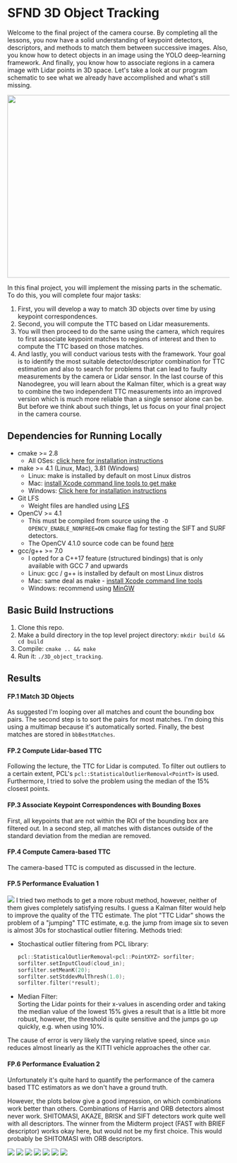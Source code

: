 # SFND 3D Object Tracking

Welcome to the final project of the camera course. By completing all the lessons, you now have a solid understanding of keypoint detectors, descriptors, and methods to match them between successive images. Also, you know how to detect objects in an image using the YOLO deep-learning framework. And finally, you know how to associate regions in a camera image with Lidar points in 3D space. Let's take a look at our program schematic to see what we already have accomplished and what's still missing.

<img src="images/course_code_structure.png" width="779" height="414" />

In this final project, you will implement the missing parts in the schematic. To do this, you will complete four major tasks: 
1. First, you will develop a way to match 3D objects over time by using keypoint correspondences. 
2. Second, you will compute the TTC based on Lidar measurements. 
3. You will then proceed to do the same using the camera, which requires to first associate keypoint matches to regions of interest and then to compute the TTC based on those matches. 
4. And lastly, you will conduct various tests with the framework. Your goal is to identify the most suitable detector/descriptor combination for TTC estimation and also to search for problems that can lead to faulty measurements by the camera or Lidar sensor. In the last course of this Nanodegree, you will learn about the Kalman filter, which is a great way to combine the two independent TTC measurements into an improved version which is much more reliable than a single sensor alone can be. But before we think about such things, let us focus on your final project in the camera course. 

## Dependencies for Running Locally
* cmake >= 2.8
  * All OSes: [click here for installation instructions](https://cmake.org/install/)
* make >= 4.1 (Linux, Mac), 3.81 (Windows)
  * Linux: make is installed by default on most Linux distros
  * Mac: [install Xcode command line tools to get make](https://developer.apple.com/xcode/features/)
  * Windows: [Click here for installation instructions](http://gnuwin32.sourceforge.net/packages/make.htm)
* Git LFS
  * Weight files are handled using [LFS](https://git-lfs.github.com/)
* OpenCV >= 4.1
  * This must be compiled from source using the `-D OPENCV_ENABLE_NONFREE=ON` cmake flag for testing the SIFT and SURF detectors.
  * The OpenCV 4.1.0 source code can be found [here](https://github.com/opencv/opencv/tree/4.1.0)
* gcc/g++ >= 7.0
  * I opted for a C++17 feature (structured bindings) that is only available with GCC 7 and upwards 
  * Linux: gcc / g++ is installed by default on most Linux distros
  * Mac: same deal as make - [install Xcode command line tools](https://developer.apple.com/xcode/features/)
  * Windows: recommend using [MinGW](http://www.mingw.org/)

## Basic Build Instructions

1. Clone this repo.
2. Make a build directory in the top level project directory: `mkdir build && cd build`
3. Compile: `cmake .. && make`
4. Run it: `./3D_object_tracking`.

## Results
#### FP.1 Match 3D Objects
As suggested I'm looping over all matches and count the bounding box pairs. The second step is to sort the pairs for most matches. 
I'm doing this using a multimap because it's automatically sorted. Finally, the best matches are stored in `bbBestMatches`.

#### FP.2 Compute Lidar-based TTC
Following the lecture, the TTC for Lidar is computed. To filter out outliers to a certain extent, PCL's `pcl::StatisticalOutlierRemoval<PointT>`
is used. Furthermore, I tried to solve the problem using the median of the 15% closest points.

#### FP.3 Associate Keypoint Correspondences with Bounding Boxes
First, all keypoints that are not within the ROI of the bounding box are filtered out. In a second step, all matches with distances 
outside of the standard deviation from the median are removed.

#### FP.4 Compute Camera-based TTC
The camera-based TTC is computed as discussed in the lecture.

#### FP.5 Performance Evaluation 1
<img src="results/fp_5_lidar_ttc.svg"  />
I tried two methods to get a more robust method, however, neither of them gives completely satisfying
results. I guess a Kalman filter would help to improve the quality of the TTC estimate. The plot "TTC Lidar" shows the problem
of a "jumping" TTC estimate, e.g. the jump from image six to seven is almost 30s for stochastical
outlier filtering.   
Methods tried:

- Stochastical outlier filtering from PCL library:
    ```cpp
    pcl::StatisticalOutlierRemoval<pcl::PointXYZ> sorfilter;
    sorfilter.setInputCloud(cloud_in);
    sorfilter.setMeanK(20);
    sorfilter.setStddevMulThresh(1.0);
    sorfilter.filter(*result);
    ```  
 - Median Filter:  
 Sorting the Lidar points for their x-values in ascending order and taking the median value of the lowest 15% gives a
 result that is a little bit more robust, however, the threshold is quite sensitive and the jumps go up quickly, e.g. when using
 10%.
 
 The cause of error is very likely the varying relative speed, since `xmin` reduces almost linearly as the KITTI vehicle approaches the
 other car.
 
 #### FP.6 Performance Evaluation 2
 Unfortunately it's quite hard to quantify the performance of the camera based TTC estimators as we don't have a ground
 truth. 
 
 However, the plots below give a good impression, on which combinations work better than others. Combinations of Harris and ORB detectors
 almost never work. SHITOMASI, AKAZE, BRISK and SIFT detectors work quite well with all descriptors. The winner from the Midterm project 
 (FAST with BRIEF descriptor) works okay here, but would not be my first choice. This would probably be SHITOMASI with ORB descriptors.
  
 <img src="results/fp6_ttc_camera_AKAZE.svg"  />
 <img src="results/fp6_ttc_camera_BRISK.svg"  />
 <img src="results/fp6_ttc_camera_FAST.svg"  />
 <img src="results/fp6_ttc_camera_HARRIS.svg"  />
 <img src="results/fp6_ttc_camera_ORB.svg"  />
 <img src="results/fp6_ttc_camera_SHITOMASI.svg"  />
 <img src="results/fp6_ttc_camera_SIFT.svg"  />